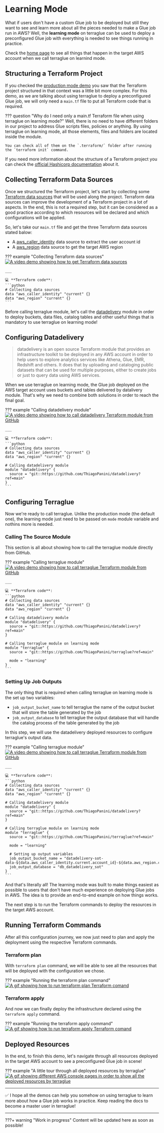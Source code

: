 # Learning Mode

What if users don't have a custom Glue job to be deployed but still they want to see and learn more about all the pieces needed to make a Glue job run in AWS? Well, the **learning mode** on terraglue can be used to deploy a preconfigured Glue job with everything is needed to see things running in practice.

Check the [home page](../index.md) to see all things that happen in the target AWS account when we call terraglue on learnind mode.


## Structuring a Terraform Project

If you checked the [production mode demo](production-mode.md) you saw that the Terraform project structured in that context was a little bit more complex. For this demo, as we are talking about using terraglue to deploy a preconfigured Glue job, we will only need a `main.tf` file to put all Terraform code that is required. 

??? question "Why do I need only a main.tf Terraform file when using terraglue on learning mode?"
    Well, there is no need to have different folders in our project to address Glue scripts files, policies or anything. By using terraglue on learning mode, all those elements, files and folders are located inside the module.
    
    You can check all of them on the `.terraform/` folder after running the `terraform init` command.

If you need more information about the structure of a Terraform project you can check the [official Hashicorp documentation](https://developer.hashicorp.com/terraform/language/modules/develop/structure) about it.


## Collecting Terraform Data Sources

Once we structured the Terraform project, let's start by collecting some [Terraform data sources](https://developer.hashicorp.com/terraform/language/data-sources) that will be used along the project. Terraform data sources can improve the development of a Terraform project in a lot of aspects. In the end, this is not a required step, but it can be considered as a good practice according to which resources will be declared and which configurations will be applied.

So, let's take our `main.tf` file and get the three Terraform data sources stated balow:

- A [aws_caller_identity](https://registry.terraform.io/providers/hashicorp/aws/latest/docs/data-sources/caller_identity) data source to extract the user account id
- A [aws_region](https://registry.terraform.io/providers/hashicorp/aws/latest/docs/data-sources/region) data source to get the target AWS region

??? example "Collecting Terraform data sources"
    [![A video demo showing how to get Terraform data sources]()]()

    ___

    💻 **Terraform code**:
    ```python
    # Collecting data sources
    data "aws_caller_identity" "current" {}
    data "aws_region" "current" {}
    ```

Before calling terraglue module, let's call the [datadelivery](https://datadelivery.readthedocs.io/en/latest/) module in order to deploy buckets, data files, catalog tables and other useful things that is mandatory to use terraglue on learning mode!


## Configuring Datadelivery

> datadelivery is an open source Terraform module that provides an infrastructure toolkit to be deployed in any AWS account in order to help users to explore analytics services like Athena, Glue, EMR, Redshift and others. It does that by uploading and cataloging public datasets that can be used for multiple purposes, either to create jobs or just to query data using AWS services.

When we use terraglue on learning mode, the Glue job deployed on the AWS target account uses buckets and tables delivered by datalivery module. That's why we need to combine both solutions in order to reach the final goal.

??? example "Calling datadelivery module"
    [![A video demo showing how to call datadelivery Terraform module from GitHub]()]()

    ___

    💻 **Terraform code**:
    ```python
    # Collecting data sources
    data "aws_caller_identity" "current" {}
    data "aws_region" "current" {}

    # Calling datadelivery module
    module "datadelivery" {
      source = "git::https://github.com/ThiagoPanini/datadelivery?ref=main"
    }
    ```

## Configuring Terraglue

Now we're ready to call terraglue. Unlike the production mode (the default one), the learning mode just need to be passed on `mode` module variable and nothins more is needed.

### Calling The Source Module

This section is all about showing how to call the terraglue module directly from GitHub.

??? example "Calling terraglue module"
    [![A video demo showing how to call terraglue Terraform module from GitHub]()]()

    ___

    💻 **Terraform code**:
    ```python
    # Collecting data sources
    data "aws_caller_identity" "current" {}
    data "aws_region" "current" {}

    # Calling datadelivery module
    module "datadelivery" {
      source = "git::https://github.com/ThiagoPanini/datadelivery?ref=main"
    }

    # Calling terraglue module on learning mode
    module "terraglue" {
      source = "git::https://github.com/ThiagoPanini/terraglue?ref=main"
      
      mode = "learning"
    }
    ```

### Setting Up Job Outputs

The only thing that is required when calling terraglue on learning mode is the set up two variables:

- `job_output_bucket_name` to tell terraglue the name of the output bucket that will store the table generated by the job
- `job_output_database` to tell terraglue the output database that will handle the catalog process of the table generated by the job

In this step, we will use the datadelivery deployed resources to configure terraglue's output data.

??? example "Calling terraglue module"
    [![A video demo showing how to call terraglue Terraform module from GitHub]()]()

    ___

    💻 **Terraform code**:
    ```python
    # Collecting data sources
    data "aws_caller_identity" "current" {}
    data "aws_region" "current" {}

    # Calling datadelivery module
    module "datadelivery" {
      source = "git::https://github.com/ThiagoPanini/datadelivery?ref=main"
    }

    # Calling terraglue module on learning mode
    module "terraglue" {
      source = "git::https://github.com/ThiagoPanini/terraglue?ref=main"

      mode = "learning"

      # Setting up output variables
      job_output_bucket_name = "datadelivery-sot-data-${data.aws_caller_identity.current.account_id}-${data.aws_region.current.name}"
      job_output_database = "db_datadelivery_sot"
    }
    ```

And that's literally all! The learning mode was built to make things easiest as possible to users that don't have much experience on deploying Glue jobs in AWS. The idea is to provide an end-to-end example on how things works.

The next step is to run the Terraform commands to deploy the resources in the target AWS account.

## Running Terraform Commands

After all this configuration journey, we now just need to plan and apply the deployment using the respective Terraform commands.

### Terraform plan

With `terraform plan` command, we will be able to see all the resources that will be deployed with the configuration we chose.

??? example "Running the terraform plan command"
    [![A gif showing how to run terraform plan Terraform comand]()]()

### Terraform apply

And now we can finally deploy the infrastructure declared using the `terraform apply` command.

??? example "Running the terraform apply command"
    [![A gif showing how to run terraform apply Terraform comand]()]()
  

## Deployed Resources

In the end, to finish this demo, let's navigate through all resources deployed in the target AWS account to see a preconfigured Glue job in scene!

??? example "A little tour through all deployed resources by terraglue"
    [![A gif showing different AWS console pages in order to show all the deployed resources by terraglue]()]()

___

✅ I hope all the demos can help you somehow on using terraglue to learn more about how a Glue job works in practice. Keep reading the docs to become a master user in terraglue!

___

???+ warning "Work in progress"
    Content will be updated here as soon as possible!
